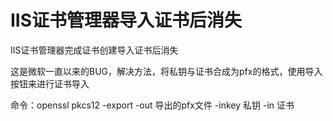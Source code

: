 # IIS证书管理器导入证书后消失

IIS证书管理器完成证书创建导入证书后消失

这是微软一直以来的BUG，解决方法，将私钥与证书合成为pfx的格式，使用导入按钮来进行证书导入

 

命令：openssl pkcs12 -export -out 导出的pfx文件 -inkey 私钥 -in 证书